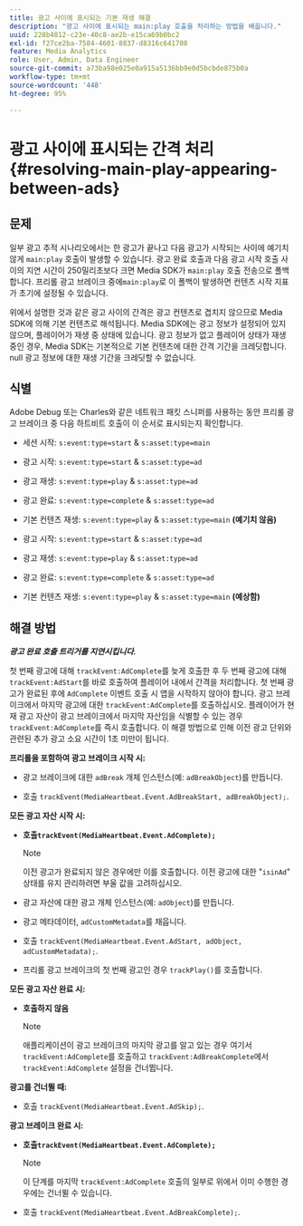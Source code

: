 ```yaml
---
title: 광고 사이에 표시되는 기본 재생 해결
description: "광고 사이에 표시되는 main:play 호출을 처리하는 방법을 배웁니다."
uuid: 228b4812-c23e-40c8-ae2b-e15ca69b0bc2
exl-id: f27ce2ba-7584-4601-8837-d8316c641708
feature: Media Analytics
role: User, Admin, Data Engineer
source-git-commit: a73ba98e025e0a915a5136bb9e0d5bcbde875b0a
workflow-type: tm+mt
source-wordcount: '448'
ht-degree: 95%

---
```



# 광고 사이에 표시되는 간격 처리{#resolving-main-play-appearing-between-ads}

## 문제

일부 광고 추적 시나리오에서는 한 광고가 끝나고 다음 광고가 시작되는 사이에 예기치 않게 `main:play` 호출이 발생할 수 있습니다. 광고 완료 호출과 다음 광고 시작 호출 사이의 지연 시간이 250밀리초보다 크면 Media SDK가 `main:play` 호출 전송으로 폴백합니다. 프리롤 광고 브레이크 중에`main:play`로 이 폴백이 발생하면 컨텐츠 시작 지표가 초기에 설정될 수 있습니다.

위에서 설명한 것과 같은 광고 사이의 간격은 광고 컨텐츠로 겹치지 않으므로 Media SDK에 의해 기본 컨텐츠로 해석됩니다. Media SDK에는 광고 정보가 설정되어 있지 않으며, 플레이어가 재생 중 상태에 있습니다. 광고 정보가 없고 플레이어 상태가 재생 중인 경우, Media SDK는 기본적으로 기본 컨텐츠에 대한 간격 기간을 크레딧합니다. null 광고 정보에 대한 재생 기간을 크레딧할 수 없습니다.

## 식별

Adobe Debug 또는 Charles와 같은 네트워크 패킷 스니퍼를 사용하는 동안 프리롤 광고 브레이크 중 다음 하트비트 호출이 이 순서로 표시되는지 확인합니다.

* 세션 시작: `s:event:type=start` &amp; `s:asset:type=main`
* 광고 시작: `s:event:type=start` &amp; `s:asset:type=ad`
* 광고 재생: `s:event:type=play` &amp; `s:asset:type=ad`
* 광고 완료: `s:event:type=complete` &amp; `s:asset:type=ad`
* 기본 컨텐츠 재생: `s:event:type=play` &amp; `s:asset:type=main` **(예기치 않음)**

* 광고 시작: `s:event:type=start` &amp; `s:asset:type=ad`
* 광고 재생: `s:event:type=play` &amp; `s:asset:type=ad`
* 광고 완료: `s:event:type=complete` &amp; `s:asset:type=ad`
* 기본 컨텐츠 재생: `s:event:type=play` &amp; `s:asset:type=main` **(예상함)**

## 해결 방법

***광고 완료 호출 트리거를 지연시킵니다.***

첫 번째 광고에 대해 `trackEvent:AdComplete`를 늦게 호출한 후 두 번째 광고에 대해 `trackEvent:AdStart`를 바로 호출하여 플레이어 내에서 간격을 처리합니다. 첫 번째 광고가 완료된 후에 `AdComplete` 이벤트 호출 시 앱을 시작하지 않아야 합니다. 광고 브레이크에서 마지막 광고에 대한 `trackEvent:AdComplete`를 호출하십시오. 플레이어가 현재 광고 자산이 광고 브레이크에서 마지막 자산임을 식별할 수 있는 경우 `trackEvent:AdComplete`를 즉시 호출합니다. 이 해결 방법으로 인해 이전 광고 단위와 관련된 추가 광고 소요 시간이 1초 미만이 됩니다.

**프리롤을 포함하여 광고 브레이크 시작 시:**

* 광고 브레이크에 대한 `adBreak` 개체 인스턴스(예: `adBreakObject`)를 만듭니다.

* 호출 `trackEvent(MediaHeartbeat.Event.AdBreakStart, adBreakObject);`.

**모든 광고 자산 시작 시:**

* **호출`trackEvent(MediaHeartbeat.Event.AdComplete);`**

   >[!NOTE]
   >
   >이전 광고가 완료되지 않은 경우에만 이를 호출합니다. 이전 광고에 대한 &quot;`isinAd`&quot; 상태를 유지 관리하려면 부울 값을 고려하십시오.

* 광고 자산에 대한 광고 개체 인스턴스(예: `adObject`)를 만듭니다.
* 광고 메타데이터, `adCustomMetadata`를 채웁니다.
* 호출 `trackEvent(MediaHeartbeat.Event.AdStart, adObject, adCustomMetadata);`.
* 프리롤 광고 브레이크의 첫 번째 광고인 경우 `trackPlay()`를 호출합니다.

**모든 광고 자산 완료 시:**

* **호출하지 않음**

   >[!NOTE]
   >
   >애플리케이션이 광고 브레이크의 마지막 광고를 알고 있는 경우 여기서 `trackEvent:AdComplete`를 호출하고 `trackEvent:AdBreakComplete`에서 `trackEvent:AdComplete` 설정을 건너뜁니다.

**광고를 건너뛸 때:**

* 호출 `trackEvent(MediaHeartbeat.Event.AdSkip);`.

**광고 브레이크 완료 시:**

* **호출`trackEvent(MediaHeartbeat.Event.AdComplete);`**

   >[!NOTE]
   >
   >이 단계를 마지막 `trackEvent:AdComplete` 호출의 일부로 위에서 이미 수행한 경우에는 건너뛸 수 있습니다.

* 호출 `trackEvent(MediaHeartbeat.Event.AdBreakComplete);`.
